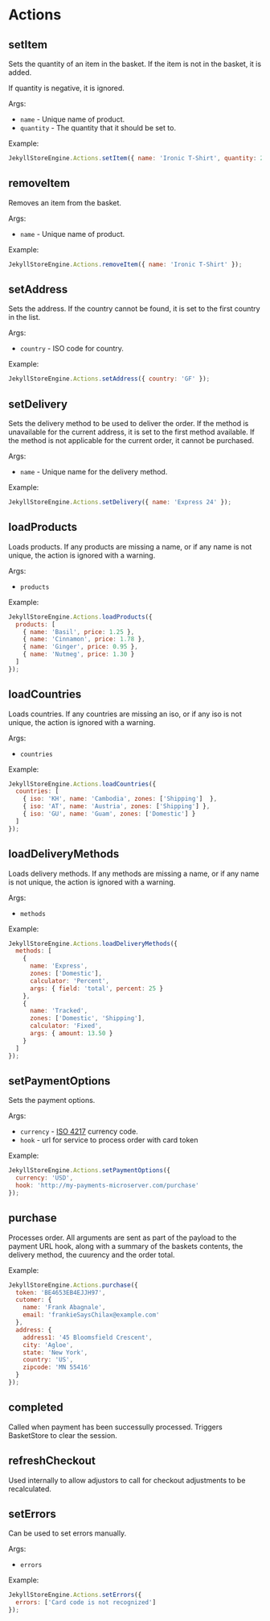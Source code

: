 # Actions

## setItem

Sets the quantity of an item in the basket. If the item is not in the basket, it is added.

If quantity is negative, it is ignored.

Args:

* `name` - Unique name of product.
* `quantity` - The quantity that it should be set to.

Example:

```javascript
JekyllStoreEngine.Actions.setItem({ name: 'Ironic T-Shirt', quantity: 2 });
```

## removeItem

Removes an item from the basket.

Args:

* `name` - Unique name of product.

Example:

```javascript
JekyllStoreEngine.Actions.removeItem({ name: 'Ironic T-Shirt' });
```

## setAddress

Sets the address. If the country cannot be found, it is set to the first country in the list.

Args:

* `country` - ISO code for country.

Example:

```javascript
JekyllStoreEngine.Actions.setAddress({ country: 'GF' });
```

## setDelivery

Sets the delivery method to be used to deliver the order. If the method is unavailable for the current address, it is set to the first method available. If the method is not applicable for the current order, it cannot be purchased.

Args:

* `name` - Unique name for the delivery method.

Example:

```javascript
JekyllStoreEngine.Actions.setDelivery({ name: 'Express 24' });
```

## loadProducts

Loads products. If any products are missing a name, or if any name is not unique, the action is ignored with a warning.

Args:

* `products`

Example:

```javascript
JekyllStoreEngine.Actions.loadProducts({
  products: [
    { name: 'Basil', price: 1.25 },
    { name: 'Cinnamon', price: 1.78 },
    { name: 'Ginger', price: 0.95 },
    { name: 'Nutmeg', price: 1.30 }
  ]
});
```

## loadCountries

Loads countries. If any countries are missing an iso, or if any iso is not unique, the action is ignored with a warning.

Args:

* `countries`

Example:

```javascript
JekyllStoreEngine.Actions.loadCountries({
  countries: [
    { iso: 'KH', name: 'Cambodia', zones: ['Shipping']  },
    { iso: 'AT', name: 'Austria', zones: ['Shipping'] },
    { iso: 'GU', name: 'Guam', zones: ['Domestic'] }
  ]
});
```

## loadDeliveryMethods

Loads delivery methods. If any methods are missing a name, or if any name is not unique, the action is ignored with a warning.

Args:

* `methods`

Example:

```javascript
JekyllStoreEngine.Actions.loadDeliveryMethods({
  methods: [
    {
      name: 'Express',
      zones: ['Domestic'],
      calculator: 'Percent',
      args: { field: 'total', percent: 25 }
    },
    {
      name: 'Tracked',
      zones: ['Domestic', 'Shipping'],
      calculator: 'Fixed',
      args: { amount: 13.50 }
    }
  ]
});
```

## setPaymentOptions

Sets the payment options.

Args:

* `currency` - [ISO 4217](http://en.wikipedia.org/wiki/ISO_4217) currency code.
* `hook` - url for service to process order with card token

Example:

```javascript
JekyllStoreEngine.Actions.setPaymentOptions({
  currency: 'USD',
  hook: 'http://my-payments-microserver.com/purchase'
});
```

## purchase

Processes order. All arguments are sent as part of the payload to the payment
URL hook, along with a summary of the baskets contents, the delivery method,
the cuurency and the order total.

Example:

```javascript
JekyllStoreEngine.Actions.purchase({
  token: 'BE4653EB4EJJH97',
  cutomer: {
    name: 'Frank Abagnale',
    email: 'frankieSaysChilax@example.com'
  },
  address: {
    address1: '45 Bloomsfield Crescent',
    city: 'Agloe',
    state: 'New York',
    country: 'US',
    zipcode: 'MN 55416'
  }
});
```

## completed

Called when payment has been successully processed. Triggers BasketStore to clear the session.

## refreshCheckout

Used internally to allow adjustors to call for checkout adjustments to be recalculated.

## setErrors

Can be used to set errors manually.

Args:

* `errors`

Example:

```javascript
JekyllStoreEngine.Actions.setErrors({
  errors: ['Card code is not recognized']
});
```
